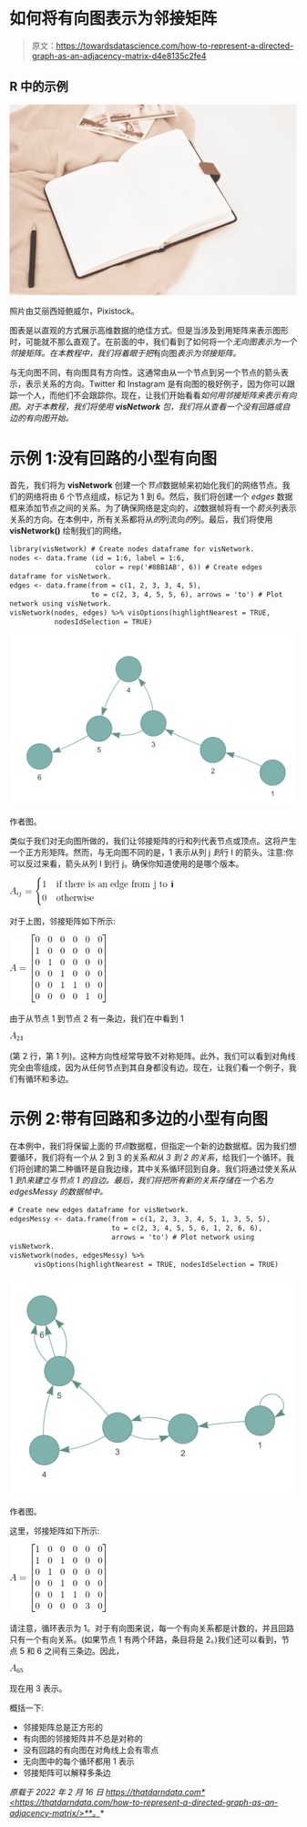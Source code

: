 # 如何将有向图表示为邻接矩阵

> 原文：<https://towardsdatascience.com/how-to-represent-a-directed-graph-as-an-adjacency-matrix-d4e8135c2fe4>

## R 中的示例

![](img/592e71c1824da33ea9f1ed5d698dff81.png)

照片由艾丽西娅鲍威尔，Pixistock。

图表是以直观的方式展示高维数据的绝佳方式。但是当涉及到用矩阵来表示图形时，可能就不那么直观了。在前面的中，我们看到了如何将一个*无向图表示为一个邻接矩阵。在本教程中，我们将着眼于把*有向图*表示为邻接矩阵。*

与无向图不同，有向图具有方向性。这通常由从一个节点到另一个节点的箭头表示，表示关系的方向。Twitter 和 Instagram 是有向图的极好例子，因为你可以跟踪一个人，而他们不会跟踪你。现在，让我们开始看看*如何用邻接矩阵来表示有向图。对于本教程，我们将使用 **visNetwork** 包，我们将从查看一个没有回路或自边的有向图开始。*

# 示例 1:没有回路的小型有向图

首先，我们将为 **visNetwork** 创建一个*节点*数据帧来初始化我们的网络节点。我们的网络将由 6 个节点组成，标记为 1 到 6。然后，我们将创建一个 *edges* 数据框来添加节点之间的关系。为了确保网络是定向的，*边*数据帧将有一个*箭头*列表示关系的方向。在本例中，所有关系都将从*的*列流向*的*列。最后，我们将使用 **visNetwork()** 绘制我们的网络。

```
library(visNetwork) # Create nodes dataframe for visNetwork. 
nodes <- data.frame (id = 1:6, label = 1:6, 
                     color = rep('#8BB1AB', 6)) # Create edges dataframe for visNetwork. 
edges <- data.frame(from = c(1, 2, 3, 3, 4, 5), 
                    to = c(2, 3, 4, 5, 5, 6), arrows = 'to') # Plot network using visNetwork. 
visNetwork(nodes, edges) %>% visOptions(highlightNearest = TRUE, 
           nodesIdSelection = TRUE)
```

![](img/c7cb78327ebcb197ca0824f0eca596a9.png)

作者图。

类似于我们对无向图所做的，我们让邻接矩阵的行和列代表节点或顶点。这将产生一个正方形矩阵。然而，与无向图不同的是，1 表示从列 j *到*行 I 的箭头。注意:你可以反过来看，箭头从列 I 到行 j。确保你知道使用的是哪个版本。

![](img/2c867509e09bbdada4f81625209f1e83.png)

对于上图，邻接矩阵如下所示:

![](img/d6bb17a89cac5355b4f03c11b0e74028.png)

由于从节点 1 到节点 2 有一条边，我们在中看到 1

![](img/36153fb2243ec280a4ec544d9420186d.png)

(第 2 行，第 1 列)。这种方向性经常导致不对称矩阵。此外，我们可以看到对角线完全由零组成，因为从任何节点到其自身都没有边。现在，让我们看一个例子，我们有循环和多边。

# 示例 2:带有回路和多边的小型有向图

在本例中，我们将保留上面的*节点*数据框，但指定一个新的边数据框。因为我们想要循环，我们将有一个从 2 到 3 的关系*和从 3 到 2 的关系*，给我们一个循环。我们将创建的第二种循环是自我边缘，其中关系循环回到自身。我们将通过使关系从 1 *到*1*来建立与节点 1 的自边。最后，我们将把所有新的关系存储在一个名为 *edgesMessy* 的数据帧中。*

```
# Create new edges dataframe for visNetwork. 
edgesMessy <- data.frame(from = c(1, 2, 3, 3, 4, 5, 1, 3, 5, 5), 
                         to = c(2, 3, 4, 5, 5, 6, 1, 2, 6, 6),
                         arrows = 'to') # Plot network using visNetwork. 
visNetwork(nodes, edgesMessy) %>% 
      visOptions(highlightNearest = TRUE, nodesIdSelection = TRUE)
```

![](img/dc3c08eeeae96ef7dd025d19b04f4554.png)

作者图。

这里，邻接矩阵如下所示:

![](img/b19224a45a33dbce08075067729a6afe.png)

请注意，循环表示为 1。对于有向图来说，每一个有向关系都是计数的，并且回路只有一个有向关系。(如果节点 1 有两个环路，条目将是 2。)我们还可以看到，节点 5 和 6 之间有三条边。因此，

![](img/dc84d93662b0b774b07fa4350462fcbd.png)

现在用 3 表示。

概括一下:

*   邻接矩阵总是正方形的
*   有向图的邻接矩阵并不总是对称的
*   没有回路的有向图在对角线上会有零点
*   无向图中的每个循环都用 1 表示
*   邻接矩阵可以解释多条边

*原载于 2022 年 2 月 16 日 https://thatdarndata.com*<https://thatdarndata.com/how-to-represent-a-directed-graph-as-an-adjacency-matrix/>**。**